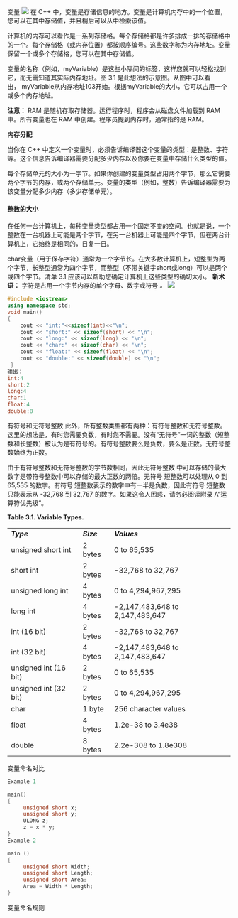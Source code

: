变量
![](images/变量示意图.png)
在 C++ 中，变量是存储信息的地方。变量是计算机内存中的一个位置，您可以在其中存储值，并且稍后可以从中检索该值。

计算机的内存可以看作是一系列存储格。每个存储格都是许多排成一排的存储格中的一个。每个存储格（或内存位置）都按顺序编号。这些数字称为内存地址。变量保留一个或多个存储格，您可以在其中存储值。

变量的名称（例如，myVariable）是这些小隔间的标签，这样您就可以轻松找到它，而无需知道其实际内存地址。图 3.1 是此想法的示意图。从图中可以看出， myVariable从内存地址103开始​​。根据myVariable的大小，它可以占用一个或多个内存地址。

**注意：** RAM 是随机存取存储器。运行程序时，程序会从磁盘文件加载到 RAM 中。所有变量也在 RAM 中创建。程序员提到内存时，通常指的是 RAM。

**内存分配**

当你在 C++ 中定义一个变量时，必须告诉编译器这个变量的类型：是整数、字符等。这个信息告诉编译器需要分配多少内存以及你要在变量中存储什么类型的值。

每个存储单元的大小为一字节。如果你创建的变量类型占用两个字节，那么它需要两个字节的内存，或两个存储单元。变量的类型（例如，整数）告诉编译器需要为该变量分配多少内存（多少存储单元）。

#### 整数的大小

在任何一台计算机上，每种变量类型都占用一个固定不变的空间。也就是说，一个整数在一台机器上可能是两个字节，在另一台机器上可能是四个字节，但在两台计算机上，它始终是相同的，日复一日。

char变量（用于保存字符）通常为一个字节长。在大多数计算机上，短整型为两个字节，长整型通常为四个字节，而整型（不带关键字short或long）可以是两个或四个字节。清单 3.1 应该可以帮助您确定计算机上这些类型的确切大小。
**新术语：** 字符是占用一个字节内存的单个字母、数字或符号 _。_
![](images/变量占用字节数.png)

```cpp
#include <iostream>
using namespace std;
void main()
{
	cout << "int:"<<sizeof(int)<<"\n";
	cout << "short:" << sizeof(short) << "\n";
	cout << "long:" << sizeof(long) << "\n";
	cout << "char:" << sizeof(char) << "\n";
	cout << "float:" << sizeof(float) << "\n";
	cout << "double:" << sizeof(double) << "\n";
 }
输出：
int:4
short:2
long:4
char:1
float:4
double:8
```
有符号和无符号整数
此外，所有整数类型都有两种：有符号整数和无符号整数。这里的想法是，有时您需要负数，有时您不需要。没有“无符号”一词的整数（短整数和长整数）被认为是有符号的。有符号整数要么是负数，要么是正数。无符号整数始终为正数。

由于有符号整数和无符号整数的字节数相同，因此无符号整数 中可以存储的最大数字是带符号整数中可以存储的最大正数的两倍。无符号 短整数可以处理从 0 到 65,535 的数字。有符号 短整数表示的数字中有一半是负数，因此有符号 短整数只能表示从 -32,768 到 32,767 的数字。如果这令人困惑，请务必阅读附录 A“运算符优先级”。

**Table 3.1. Variable Types.**

|                       |            |                                 |
| --------------------- | ---------- | ------------------------------- |
| **_Type_**            | **_Size_** | **_Values_**                    |
| unsigned short int    | 2 bytes    | 0 to 65,535                     |
| short int             | 2 bytes    | -32,768 to 32,767               |
| unsigned long int     | 4 bytes    | 0 to 4,294,967,295              |
| long int              | 4 bytes    | -2,147,483,648 to 2,147,483,647 |
| int (16 bit)          | 2 bytes    | -32,768 to 32,767               |
| int (32 bit)          | 4 bytes    | -2,147,483,648 to 2,147,483,647 |
| unsigned int (16 bit) | 2 bytes    | 0 to 65,535                     |
| unsigned int (32 bit) | 2 bytes    | 0 to 4,294,967,295              |
| char                  | 1 byte     | 256 character values            |
| float                 | 4 bytes    | 1.2e-38 to 3.4e38               |
| double                | 8 bytes    | 2.2e-308 to 1.8e308             |
变量命名对比
```cpp
Example 1

main()
{
     unsigned short x;
     unsigned short y;
     ULONG z;
     z = x * y;
}
Example 2

main ()
{
     unsigned short Width;
     unsigned short Length;
     unsigned short Area;
     Area = Width * Length;
}
```
变量命名规则
